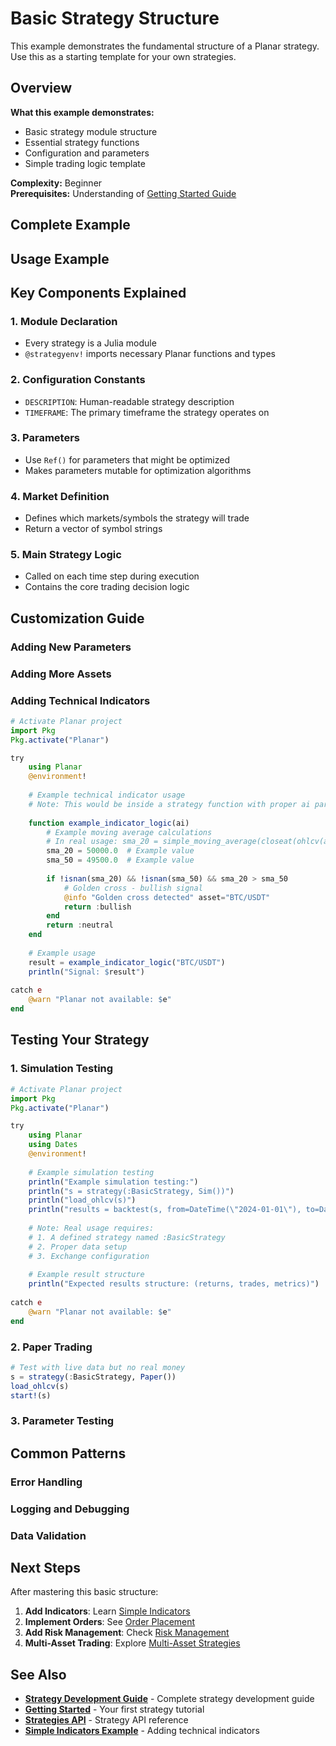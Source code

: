 <!--
title: "Basic Strategy Structure"
description: "Simple strategy template and structure"
category: "examples"
difficulty: "beginner"
prerequisites: ["getting-started"]
topics: ["examples", "strategy", "template"]
last_updated: "2025-10-04"
estimated_time: "10 minutes"
-->

# Basic Strategy Structure

This example demonstrates the fundamental structure of a Planar strategy. Use this as a starting template for your own strategies.

## Overview

**What this example demonstrates:**
- Basic strategy module structure
- Essential strategy functions
- Configuration and parameters
- Simple trading logic template

**Complexity:** Beginner  
**Prerequisites:** Understanding of [Getting Started Guide](../../getting-started/index.md)

## Complete Example


## Usage Example


## Key Components Explained

### 1. Module Declaration
- Every strategy is a Julia module
- `@strategyenv!` imports necessary Planar functions and types

### 2. Configuration Constants
- `DESCRIPTION`: Human-readable strategy description
- `TIMEFRAME`: The primary timeframe the strategy operates on

### 3. Parameters
- Use `Ref()` for parameters that might be optimized
- Makes parameters mutable for optimization algorithms

### 4. Market Definition
- Defines which markets/symbols the strategy will trade
- Return a vector of symbol strings

### 5. Main Strategy Logic
- Called on each time step during execution
- Contains the core trading decision logic

## Customization Guide

### Adding New Parameters

### Adding More Assets

### Adding Technical Indicators
```julia
# Activate Planar project
import Pkg
Pkg.activate("Planar")

try
    using Planar
    @environment!
    
    # Example technical indicator usage
    # Note: This would be inside a strategy function with proper ai parameter
    
    function example_indicator_logic(ai)
        # Example moving average calculations
        # In real usage: sma_20 = simple_moving_average(closeat(ohlcv(ai), -20:-1), 20)
        sma_20 = 50000.0  # Example value
        sma_50 = 49500.0  # Example value
        
        if !isnan(sma_20) && !isnan(sma_50) && sma_20 > sma_50
            # Golden cross - bullish signal
            @info "Golden cross detected" asset="BTC/USDT"
            return :bullish
        end
        return :neutral
    end
    
    # Example usage
    result = example_indicator_logic("BTC/USDT")
    println("Signal: $result")
    
catch e
    @warn "Planar not available: $e"
end
```

## Testing Your Strategy

### 1. Simulation Testing
```julia
# Activate Planar project
import Pkg
Pkg.activate("Planar")

try
    using Planar
    using Dates
    @environment!
    
    # Example simulation testing
    println("Example simulation testing:")
    println("s = strategy(:BasicStrategy, Sim())")
    println("load_ohlcv(s)")
    println("results = backtest(s, from=DateTime(\"2024-01-01\"), to=DateTime(\"2024-12-31\"))")
    
    # Note: Real usage requires:
    # 1. A defined strategy named :BasicStrategy
    # 2. Proper data setup
    # 3. Exchange configuration
    
    # Example result structure
    println("Expected results structure: (returns, trades, metrics)")
    
catch e
    @warn "Planar not available: $e"
end
```

### 2. Paper Trading
```julia
# Test with live data but no real money
s = strategy(:BasicStrategy, Paper())
load_ohlcv(s)
start!(s)
```

### 3. Parameter Testing

## Common Patterns

### Error Handling

### Logging and Debugging

### Data Validation

## Next Steps

After mastering this basic structure:

1. **Add Indicators**: Learn [Simple Indicators](simple-indicators.md)
2. **Implement Orders**: See [Order Placement](#order-placement)
3. **Add Risk Management**: Check [Risk Management](../../advanced/risk-management.md)
4. **Multi-Asset Trading**: Explore [Multi-Asset Strategies](#multi-asset)

## See Also

- **[Strategy Development Guide](../../guides/strategy-development.md)** - Complete strategy development guide
- **[Getting Started](../../getting-started/first-strategy.md)** - Your first strategy tutorial
- **[Strategies API](../../API/strategies.md)** - Strategy API reference
- **[Simple Indicators Example](simple-indicators.md)** - Adding technical indicators